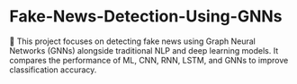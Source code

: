 # Fake-News-Detection-Using-GNNs
📝 This project focuses on detecting fake news using Graph Neural Networks (GNNs) alongside traditional NLP and deep learning models. It compares the performance of ML, CNN, RNN, LSTM, and GNNs to improve classification accuracy.
